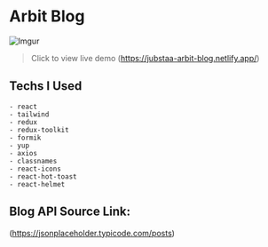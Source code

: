 # Arbit Blog

![Imgur](https://i.imgur.com/Ny4GyDR.png)

> Click to view live demo
> (https://jubstaa-arbit-blog.netlify.app/)

## Techs I Used

    - react
    - tailwind
    - redux
    - redux-toolkit
    - formik
    - yup
    - axios
    - classnames
    - react-icons
    - react-hot-toast
    - react-helmet
    
## Blog API Source Link:

(https://jsonplaceholder.typicode.com/posts)
